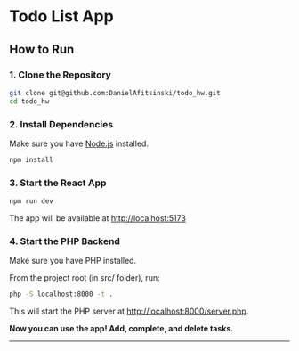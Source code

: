 # Todo List App

## How to Run

### 1. Clone the Repository

```bash
git clone git@github.com:DanielAfitsinski/todo_hw.git
cd todo_hw
```

### 2. Install Dependencies

Make sure you have [Node.js](https://nodejs.org/) installed.

```bash
npm install
```

### 3. Start the React App

```bash
npm run dev
```

The app will be available at [http://localhost:5173](http://localhost:5173)

### 4. Start the PHP Backend

Make sure you have PHP installed.

From the project root (in src/ folder), run:

```bash
php -S localhost:8000 -t .
```

This will start the PHP server at [http://localhost:8000/server.php](http://localhost:8000/server.php).

**Now you can use the app! Add, complete, and delete tasks.**

---
